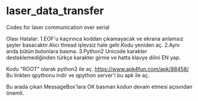 # laser_data_transfer
Codes for laser communication over serial

Olası Hatalar:
1.EOF'u kaçırınca koddan çıkamayacak ve ekrana anlamsız şeyler basacaktır.Alıcı thread işlevsiz hale gelir.Kodu yeniden aç.
2.Aynı anda bütün butonlara basma.
3.Python2 Unicode karakter desteklemediğinden türkçe karakter girme ve hatta klavye dilini EN yap.

Kodu "ROOT" olarak python2 ile aç.
https://www.apk4fun.com/apk/88458/
Bu linkten qpythonu indir ve qpython server'i bu apk ile aç.

Bu arada çıkan MessageBox'lara OK basman kodun devam etmesi açısından önemli.
